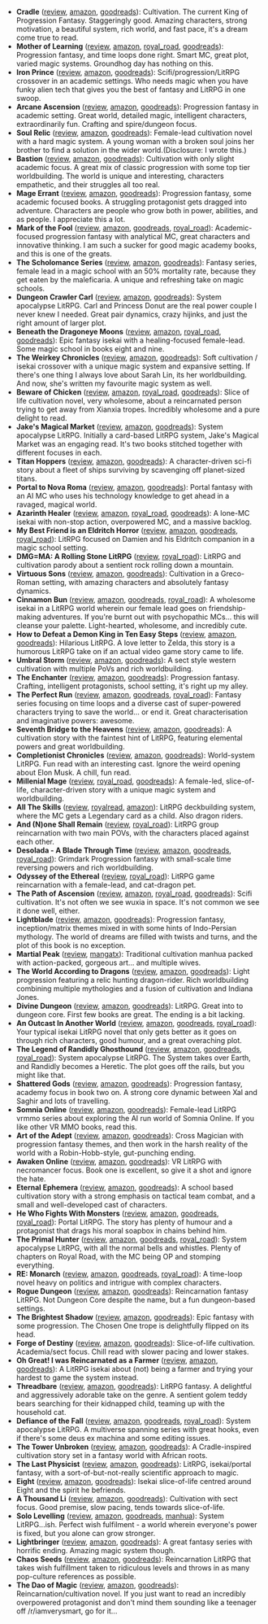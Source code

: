 * **Cradle** ([review](https://cosmiccoding.com.au/reviews/cradle), [amazon](https://www.amazon.com/Cradle-Foundation-Collected-Book-ebook/dp/B076G8DVN6), [goodreads](https://www.goodreads.com/series/192821-cradle)): Cultivation. The current King of Progression Fantasy. Staggeringly good. Amazing characters, strong motivation, a beautiful system, rich world, and fast pace, it's a dream come true to read.
* **Mother of Learning** ([review](https://cosmiccoding.com.au/reviews/mother_of_learning), [amazon](https://www.amazon.com/dp/B09M2R6QLF), [royal_road](https://www.royalroad.com/fiction/21220/mother-of-learning), [goodreads](https://www.goodreads.com/en/book/show/59661342-mother-of-learning-1)): Progression fantasy, and time loops done right. Smart MC, great plot, varied magic systems. Groundhog day has nothing on this.
* **Iron Prince** ([review](https://cosmiccoding.com.au/reviews/iron_prince), [amazon](https://www.amazon.com/Iron-Prince-Warformed-Stormweaver-Book-ebook/dp/B08KGT4CLQ), [goodreads](https://www.goodreads.com/book/show/55559974-iron-prince)): Scifi/progression/LitRPG crossover in an academic settings. Who needs magic when you have funky alien tech that gives you  the best of fantasy and LitRPG in one swoop.
* **Arcane Ascension** ([review](https://cosmiccoding.com.au/reviews/arcane_ascension), [amazon](https://www.amazon.com/gp/product/B06XBFD7CB), [goodreads](https://www.goodreads.com/book/show/34403860-sufficiently-advanced-magic)): Progression fantasy in academic setting. Great world, detailed magic, intelligent characters, extraordinarily fun. Crafting and spire/dungeon focus.
* **Soul Relic** ([review](https://cosmiccoding.com.au/reviews/soul_relic), [amazon](https://mybook.to/SoulRelic), [goodreads](https://www.goodreads.com/book/show/61324650-soul-relic)): Female-lead cultivation novel with a hard magic system. A young woman with a broken soul joins her brother to find a solution in the wider world.(Disclosure: I wrote this.)
* **Bastion** ([review](https://cosmiccoding.com.au/reviews/bastion), [amazon](https://www.amazon.com/Bastion-Immortal-Great-Souls-Book-ebook/dp/B09KNXZZR5), [goodreads](https://www.goodreads.com/book/show/59521676-bastion)): Cultivation with only slight academic focus. A great mix of classic progression with some top tier worldbuilding. The world is unique and interesting, characters empathetic, and their struggles all too real.
* **Mage Errant** ([review](https://cosmiccoding.com.au/reviews/mage_errant), [amazon](https://www.amazon.com/Into-Labyrinth-Mage-Errant-Book-ebook/dp/B07J675X2C), [goodreads](https://www.goodreads.com/book/show/42267952-into-the-labyrinth)): Progression fantasy, some academic focused books. A struggling protagonist gets dragged into adventure. Characters are people who grow both in power, abilities, and as people. I appreciate this a lot.
* **Mark of the Fool** ([review](https://cosmiccoding.com.au/reviews/mark_of_the_fool), [amazon](https://www.amazon.com/Mark-Fool-Progression-Fantasy-Epic-ebook/dp/B0B134YJYF), [goodreads](https://www.goodreads.com/book/show/58854991-mark-of-the-fool), [royal_road](https://www.royalroad.com/fiction/41618/mark-of-the-fool)): Academic-focused progression fantasy with analytical MC, great characters and innovative thinking. I am such a sucker for good magic academy books, and this is one of the greats.
* **The Scholomance Series** ([review](https://cosmiccoding.com.au/reviews/scholomance), [amazon](https://www.amazon.com/Deadly-Education-Novel-Scholomance-Book-ebook/dp/B083RZC8KQ), [goodreads](https://www.goodreads.com/series/282152-the-scholomance)): Fantasy series, female lead in a magic school with an 50% mortality rate, because they get eaten by the maleficaria. A unique and refreshing take on magic schools.
* **Dungeon Crawler Carl** ([review](https://cosmiccoding.com.au/reviews/dungeon_crawler_carl), [amazon](https://www.amazon.com/Dungeon-Crawler-Carl-Gamelit-Adventure-ebook/dp/B08BKGYQXW), [goodreads](https://www.goodreads.com/en/book/show/54659324-dungeon-crawler-carl)): System apocalypse LitRPG. Carl and Princess Donut are the real power couple I never knew I needed. Great pair dynamics, crazy hijinks, and just the right amount of larger plot.
* **Beneath the Dragoneye Moons** ([review](https://cosmiccoding.com.au/reviews/beneath_the_dragons_eye_moons), [amazon](https://www.amazon.com/gp/product/B08NWJMXXV), [royal_road](https://www.royalroad.com/fiction/36299/beneath-the-dragoneye-moons), [goodreads](https://www.goodreads.com/series/310817-beneath-the-dragoneye-moons)): Epic fantasy isekai with a healing-focused female-lead. Some magic school in books eight and nine.
* **The Weirkey Chronicles** ([review](https://cosmiccoding.com.au/reviews/weirkey), [amazon](https://www.amazon.com/Soulhome-Weirkey-Chronicles-Book-1-ebook/dp/B08P7TYG41), [goodreads](https://www.goodreads.com/series/306753-the-weirkey-chronicles)): Soft cultivation / isekai crossover with a unique magic system and expansive setting. If there's one thing I always love about Sarah Lin, its her worldbuilding. And now, she's written my favourite magic system as well.
* **Beware of Chicken** ([review](https://cosmiccoding.com.au/reviews/beware_of_chicken), [amazon](https://www.amazon.com/Beware-Chicken-Xianxia-Cultivation-Novel-ebook/dp/B09Y6RQSHM), [royal_road](https://www.royalroad.com/fiction/39408/beware-of-chicken), [goodreads](https://www.goodreads.com/book/show/57230143-beware-of-chicken)): Slice of life cultivation novel, very wholesome, about a reincarnated person trying to get away from Xianxia tropes. Incredibly wholesome and a pure delight to read.
* **Jake's Magical Market** ([review](https://cosmiccoding.com.au/reviews/jakes_magical_market), [amazon](https://www.amazon.com/Jakes-Magical-Market-J-R-Mathews-ebook/dp/B09HWX11N9), [goodreads](https://www.goodreads.com/book/show/59236334-jake-s-magical-market)): System apocalypse LitRPG. Initially a card-based LitRPG system, Jake's Magical Market was an engaging read. It's two books stitched together with different focuses in each.
* **Titan Hoppers** ([review](https://cosmiccoding.com.au/reviews/titan_hoppers), [amazon](https://www.amazon.com/Titan-Hoppers-Rob-J-Hayes-ebook/dp/B0B5JDMLQV), [goodreads](https://www.goodreads.com/en/book/show/61261449-titan-hoppers)): A character-driven sci-fi story about a fleet of ships surviving by scavenging off planet-sized titans.
* **Portal to Nova Roma** ([review](https://cosmiccoding.com.au/reviews/nova_roma), [amazon](https://www.amazon.com/Portal-Nova-Roma-J-R-Mathews/dp/B09VLGSJ42), [goodreads](https://www.goodreads.com/book/show/60288155-portal-to-nova-roma)): Portal fantasy with an AI MC who uses his technology knowledge to get ahead in a ravaged, magical world.
* **Azarinth Healer** ([review](https://cosmiccoding.com.au/reviews/azarinth_healer), [amazon](https://www.amazon.com/Azarinth-Healer-Book-LitRPG-Adventure-ebook/dp/B0BLRD8YPD), [royal_road](https://www.royalroad.com/fiction/16946/azarinth-healer), [goodreads](https://www.goodreads.com/en/book/show/45728081-azarinth-healer)): A lone-MC isekai with non-stop action, overpowered MC, and a massive backlog.
* **My Best Friend is an Eldritch Horror** ([review](https://cosmiccoding.com.au/reviews/best_friend_eldritch_horror), [amazon](https://www.amazon.com/Blackmist-LitRPG-Adventure-Friend-Eldritch-ebook/dp/B0B61L1YS2), [goodreads](https://www.goodreads.com/en/book/show/61720021-blackmist), [royal_road](https://www.royalroad.com/fiction/44229/my-best-friend-is-an-eldritch-horror)): LitRPG focused on Damien and his Eldritch companion in a magic school setting.
* **DMG=MA: A Rolling Stone LitRPG** ([review](https://cosmiccoding.com.au/reviews/rolling_stone), [royal_road](https://www.royalroad.com/fiction/55418/dmgma-a-rolling-stone-litrpg-complete)): LitRPG and cultivation parody about a sentient rock rolling down a mountain.
* **Virtuous Sons** ([review](https://cosmiccoding.com.au/reviews/virtuous_sons), [amazon](https://www.amazon.com/Virtuous-Sons-Greco-Roman-Cultivation-Epic-ebook/dp/B0BGRLYB1R/), [goodreads](https://www.goodreads.com/en/book/show/62827259-virtuous-sons)): Cultivation in a Greco-Roman setting, with amazing characters and absolutely fantasy dynamics.
* **Cinnamon Bun** ([review](https://cosmiccoding.com.au/reviews/cinnamon_bun), [amazon](https://www.amazon.com.au/dp/B08BZ2NW67), [goodreads](https://www.goodreads.com/en/book/show/54311585-cinnamon-bun), [royal_road](https://www.royalroad.com/fiction/31429/cinnamon-bun)): A wholesome isekai in a LitRPG world wherein our female lead goes on friendship-making adventures. If you're burnt out with psychopathic MCs... this will cleanse your palette. Light-hearted, wholesome, and incredibly cute.
* **How to Defeat a Demon King in Ten Easy Steps** ([review](https://cosmiccoding.com.au/reviews/how_to_defeat_a_demon_king_in_ten_easy_steps), [amazon](https://www.amazon.com/Defeat-Demon-King-Easy-Steps/dp/B086R4N2YC), [goodreads](https://www.goodreads.com/en/book/show/53300479-how-to-defeat-a-demon-king-in-ten-easy-steps)): Hilarious LitRPG. A love letter to Zelda, this story is a humorous LitRPG take on if an actual video game story came to life.
* **Umbral Storm** ([review](https://cosmiccoding.com.au/reviews/umbral_storm), [amazon](https://www.amazon.com/Umbral-Storm-Sharded-Few-Book-ebook/dp/B09ZBGFFYP), [goodreads](https://www.goodreads.com/book/show/60969058-the-umbral-storm)): A sect style western cultivation with multiple PoVs and rich worldbuilding.
* **The Enchanter** ([review](https://cosmiccoding.com.au/reviews/enchanter), [amazon](https://www.amazon.com/Enchanter-Journals-Evander-Tailor-Book-ebook/dp/B09VNDHW49), [goodreads](https://www.goodreads.com/book/show/60630617-the-enchanter)): Progression fantasy. Crafting, intelligent protagonists, school setting, it's right up my alley.
* **The Perfect Run** ([review](https://cosmiccoding.com.au/reviews/perfect_run), [amazon](https://www.amazon.com.au/Perfect-Run-Maxime-J-Durand-ebook/dp/B08WL8CS8B), [goodreads](https://www.goodreads.com/en/book/show/57065516), [royal_road](https://www.royalroad.com/fiction/36735/the-perfect-run)): Fantasy series focusing on time loops and a diverse cast of super-powered characters trying to save the world... or end it. Great characterisation and imaginative powers: awesome.
* **Seventh Bridge to the Heavens** ([review](https://cosmiccoding.com.au/reviews/seventh_bridge_to_the_heavens), [amazon](https://www.amazon.com/First-Fist-Seventh-Heavens-Cultivation-ebook/dp/B09TNJQ984), [goodreads](https://www.goodreads.com/en/book/show/60548100)): A cultivation story with the faintest hint of LitRPG, featuring elemental powers and great worldbuilding.
* **Completionist Chronicles** ([review](https://cosmiccoding.com.au/reviews/completionist_chronicles), [amazon](https://www.amazon.com/Ritualist-Completionist-Chronicles-Book-1-ebook/dp/B07B27XQLF), [goodreads](https://www.goodreads.com/series/229735-the-completionist-chronicles)): World-system LitRPG. Fun read with an interesting cast. Ignore the weird opening about Elon Musk. A chill, fun read.
* **Millenial Mage** ([review](https://cosmiccoding.com.au/reviews/millenial_mage), [royal_road](https://www.royalroad.com/fiction/47826/millennial-mage-a-slice-of-life-progression-fantasy), [goodreads](https://www.goodreads.com/en/book/show/60047089-millennial-mage)): A female-led, slice-of-life, character-driven story with a unique magic system and worldbuilding.
* **All The Skills** ([review](https://cosmiccoding.com.au/reviews/all_the_skills), [royalread](https://www.royalroad.com/fiction/55687/all-the-skills-a-deckbuilding-litrpg), [amazon](https://www.amazon.com/All-Skills-Deck-Building-LitRPG-ebook/dp/B0BM51RQR8)): LitRPG deckbuilding system, where the MC gets a Legendary card as a child. Also dragon riders.
* **And (N)one Shall Remain** ([review](https://cosmiccoding.com.au/reviews/and_none_shall_remain), [royal_road](https://www.royalroad.com/fiction/61213/and-none-shall-remain)): LitRPG group reincarnation with two main POVs, with the characters placed against each other.
* **Desolada - A Blade Through Time** ([review](https://cosmiccoding.com.au/reviews/desolada), [amazon](https://www.amazon.com/Blade-Through-Time-Grimdark-Progression-ebook/dp/B0BBH8VPXR), [goodreads](https://www.goodreads.com/en/book/show/62591983), [royal_road](https://www.royalroad.com/fiction/41670/desolada)): Grimdark Progression fantasy with small-scale time reversing powers and rich worldbuilding.
* **Odyssey of the Ethereal** ([review](https://cosmiccoding.com.au/reviews/odyssey_of_the_ethereal), [royal_road](https://www.royalroad.com/fiction/62693/odyssey-of-the-ethereal-prog-fantasytower-climbaether)): LitRPG game reincarnation with a female-lead, and cat-dragon pet.
* **The Path of Ascension** ([review](https://cosmiccoding.com.au/reviews/path_ascension), [amazon](https://www.amazon.com/Path-Ascension-LitRPG-Adventure-ebook/dp/B0B5WNDY21), [royal_road](https://www.royalroad.com/fiction/40920/the-path-of-ascension), [goodreads](https://www.goodreads.com/book/show/58412607-the-path-of-ascension)): Scifi cultivation. It's not often we see wuxia in space. It's not common we see it done well, either.
* **Lightblade** ([review](https://cosmiccoding.com.au/reviews/lightblade), [amazon](https://www.amazon.com/Lightblade-Progression-Fantasy-Epic-Saga-ebook/dp/B0B1MNYTSB), [goodreads](https://www.goodreads.com/book/show/61122434-lightblade)): Progression fantasy, inception/matrix themes mixed in with some hints of Indo-Persian mythology. The world of dreams are filled with twists and turns, and the plot of this book is no exception.
* **Martial Peak** ([review](https://cosmiccoding.com.au/reviews/martial_peak), [mangatx](https://mangatx.com/manga/martial-peak-manga/)): Traditional cultivation manhua packed with action-packed, gorgeous art... and multiple wives.
* **The World According to Dragons** ([review](https://cosmiccoding.com.au/reviews/the_world_according_to_dragons), [amazon](https://www.amazon.com/World-According-Dragons-Chronicles-Progression-ebook/dp/B0BCBYYNQS), [goodreads](https://www.goodreads.com/book/show/62849176-the-world-according-to-dragons)): Light progression featuring a relic hunting dragon-rider. Rich worldbuilding combining multiple mythologies and a fusion of cultivation and Indiana Jones.
* **Divine Dungeon** ([review](https://cosmiccoding.com.au/reviews/divine_dungeon), [amazon](https://www.amazon.com/Divine-Dungeon-Complete-GameLit-Fantasy-ebook/dp/B084RD9N97), [goodreads](https://www.goodreads.com/series/192510-the-divine-dungeon)): LitRPG. Great into to dungeon core. First few books are great. The ending is a bit lacking.
* **An Outcast In Another World** ([review](https://cosmiccoding.com.au/reviews/outcast_in_another_world), [amazon](https://www.amazon.com/Outcast-Another-World-Adventure-Insanity-ebook/dp/B09FZ16ZNT), [goodreads](https://www.goodreads.com/book/show/58912832-an-outcast-in-another-world), [royal_road](https://www.royalroad.com/fiction/42385/an-outcast-in-another-world-subtitle-is-insanity)): Your typical isekai LitRPG novel that only gets better as it goes on through rich characters, good humour, and a great overaching plot.
* **The Legend of Randidly Ghosthound** ([review](https://cosmiccoding.com.au/reviews/randidly_ghosthound), [amazon](https://www.amazon.com/Legend-Randidly-Ghosthound-LitRPG-Adventure-ebook/dp/B09BNSH5KG), [goodreads](https://www.goodreads.com/en/book/show/59089569-the-legend-of-randidly-ghosthound), [royal_road](https://www.royalroad.com/fiction/11209/the-legend-of-randidly-ghosthound)): System apocalypse LitRPG. The System takes over Earth, and Randidly becomes a Heretic. The plot goes off the rails, but you might like that.
* **Shattered Gods** ([review](https://cosmiccoding.com.au/reviews/shattered_gods), [amazon](https://www.amazon.com/Shattered-Gods-Epic-Fantasy-Progression-ebook/dp/B091QCZ75X), [goodreads](https://www.goodreads.com/en/book/show/57725133-shattered-gods)): Progression fantasy, academy focus in book two on. A strong core dynamic between Xal and Saghir and lots of travelling.
* **Somnia Online** ([review](https://cosmiccoding.com.au/reviews/somnia), [amazon](https://www.amazon.com.au/Initializing-Somnia-Online-Book-1-ebook/dp/B07CV1DZ3P), [goodreads](https://www.goodreads.com/en/book/show/40041373)): Female-lead LitRPG vrmmo series about exploring the AI run world of Somnia Online. If you like other VR MMO books, read this.
* **Art of the Adept** ([review](https://cosmiccoding.com.au/reviews/art_of_the_adept), [amazon](https://www.amazon.com/gp/product/B07W7X9VY6), [goodreads](https://www.goodreads.com/series/269818-art-of-the-adept)): Cross Magician with progression fantasy themes, and then work in the harsh reality of the world with a Robin-Hobb-style, gut-punching ending.
* **Awaken Online** ([review](https://cosmiccoding.com.au/reviews/awaken_online), [amazon](https://www.amazon.com/dp/B074CC5NDX), [goodreads](https://www.goodreads.com/series/196901-awaken-online)): VR LitRPG with necromancer focus. Book one is excellent, so give it a shot and ignore the hate.
* **Eternal Ephemera** ([review](https://cosmiccoding.com.au/reviews/eternal_ephemera), [amazon](https://www.amazon.com/Blood-Novice-Anchored-Eternal-Ephemera-ebook/dp/B0B86KPPM1), [goodreads](https://www.goodreads.com/en/book/show/62617415-blood-of-a-novice)): A school based cultivation story with a strong emphasis on tactical team combat, and a small and well-developed cast of characters.
* **He Who Fights With Monsters** ([review](https://cosmiccoding.com.au/reviews/hwfwm), [amazon](https://www.amazon.com/He-Who-Fights-Monsters-Adventure-ebook/dp/B08WCT9W26), [goodreads](https://www.goodreads.com/en/book/show/57189884-he-who-fights-with-monsters), [royal_road](https://www.royalroad.com/fiction/26294/he-who-fights-?review=714073)): Portal LitRPG. The story has plenty of humour and a protagonist that drags his moral soapbox in chains behind him.
* **The Primal Hunter** ([review](https://cosmiccoding.com.au/reviews/primal_hunter), [amazon](https://www.amazon.com/Primal-Hunter-LitRPG-Adventure-ebook/dp/B09MV3G8PG), [goodreads](https://www.goodreads.com/en/book/show/60111529-the-primal-hunter), [royal_road](https://www.royalroad.com/fiction/36049/the-primal-hunter)): System apocalypse LitRPG, with all the normal bells and whistles. Plenty of chapters on Royal Road, with the MC being OP and stomping everything.
* **RE: Monarch** ([review](https://cosmiccoding.com.au/reviews/remonarch), [amazon](https://www.amazon.com.au/Monarch-Prince-Time-Progression-Fantasy-ebook/dp/B09PQGG7VV), [goodreads](https://www.goodreads.com/series/343866-re-monarch), [royal_road](https://www.royalroad.com/fiction/37951/re-monarch)): A time-loop novel heavy on politics and intrigue with complex characters.
* **Rogue Dungeon** ([review](https://cosmiccoding.com.au/reviews/rogue_dungeon), [amazon](https://www.amazon.com/Rogue-Dungeon-litrpg-Adventure-Book-ebook/dp/B07FKYZFYD), [goodreads](https://www.goodreads.com/series/239590-the-rogue-dungeon)): Reincarnation fantasy LitRPG. Not Dungeon Core despite the name, but a fun dungeon-based settings.
* **The Brightest Shadow** ([review](https://cosmiccoding.com.au/reviews/brightest_shadow), [amazon](https://www.amazon.com/Brightest-Shadow-Sarah-Lin-ebook/dp/B0856ZMG9Z), [goodreads](https://www.goodreads.com/en/book/show/51083937-the-brightest-shadow)): Epic fantasy with some progression. The Chosen One trope is delightfully flipped on its head.
* **Forge of Destiny** ([review](https://cosmiccoding.com.au/reviews/forge_of_destiny), [amazon](https://www.amazon.com/Forge-Destiny-1-Yrsillar-ebook/dp/B08P8175Z1), [goodreads](https://www.goodreads.com/en/book/show/43461912-forge-of-destiny)): Slice-of-life cultivation. Academia/sect focus. Chill read with slower pacing and lower stakes.
* **Oh Great! I was Reincarnated as a Farmer** ([review](https://cosmiccoding.com.au/reviews/reincarnated_as_a_farmer), [amazon](https://www.amazon.com.au/Great-was-Reincarnated-Farmer-Unorthodox-ebook/dp/B094CSB51K), [goodreads](https://www.goodreads.com/en/book/show/57968407-oh-great-i-was-reincarnated-as-a-farmer)): A LitRPG isekai about (not) being a farmer and trying your hardest to game the system instead.
* **Threadbare** ([review](https://cosmiccoding.com.au/reviews/threadbare), [amazon](https://www.amazon.com/Threadbare-Stuff-Nonsense-Andrew-Seiple-ebook/dp/B078KGS4V4), [goodreads](https://www.goodreads.com/en/book/show/37654736-stuff-and-nonsense)): LitRPG fantasy. A delightful and aggressively adorable take on the genre. A sentient golem teddy bears searching for their kidnapped child, teaming up with the household cat.
* **Defiance of the Fall** ([review](https://cosmiccoding.com.au/reviews/defiance_of_the_fall), [amazon](https://www.amazon.com/Defiance-Fall-LitRPG-Adventure-TheFirstDefier-ebook/dp/B09168R29M), [goodreads](https://www.goodreads.com/en/book/show/57866482-defiance-of-the-fall), [royal_road](https://www.royalroad.com/fiction/24709/defiance-of-the-fall)): System apocalypse LitRPG. A multiverse spanning series with great hooks, even if there's some deus ex machina and some editing issues.
* **The Tower Unbroken** ([review](https://cosmiccoding.com.au/reviews/tower_unbroken), [amazon](https://www.amazon.com/Tower-Unbroken-African-Progression-Architect-ebook/dp/B09M7PRTYS), [goodreads](https://www.goodreads.com/en/book/show/59653476-the-tower-unbroken)): A Cradle-inspired cultivation story set in a fantasy world with African roots.
* **The Last Physicist** ([review](https://cosmiccoding.com.au/reviews/last_physicist), [amazon](https://www.amazon.com/Last-Physicist-Gamelit-Fantasy-Adventure-ebook/dp/B091P52QPM), [goodreads](https://www.goodreads.com/book/show/57699481-the-last-physicist)): LitRPG, isekai/portal fantasy, with a sort-of-but-not-really scientific approach to magic.
* **Eight** ([review](https://cosmiccoding.com.au/reviews/eight), [amazon](https://www.amazon.com/Eight-LitRPG-Novel-Magical-Survival-ebook/dp/B0B8XQXKFJ), [goodreads](https://www.goodreads.com/en/book/show/61938108-eight)): Isekai slice-of-life centred around Eight and the spirit he befriends.
* **A Thousand Li** ([review](https://cosmiccoding.com.au/reviews/thousand_li), [amazon](https://www.amazon.co.uk/gp/product/B07PKGSDDQ), [goodreads](https://www.goodreads.com/en/book/show/44327636-the-first-step)): Cultivation with sect focus. Good premise, slow pacing, tends towards slice-of-life.
* **Solo Levelling** ([review](https://cosmiccoding.com.au/reviews/solo_levelling), [amazon](https://www.amazon.com/Solo-Leveling-Vol-1-Novel/dp/B096YCZLTL), [goodreads](https://www.goodreads.com/en/book/show/52800465-solo-leveling---light-novel), [manhua](https://sololeveling-manhwa.online/manga/solo-leveling-chapter-1/)): System LitRPG...ish. Perfect wish fulfilment - a world wherein everyone's power is fixed, but you alone can grow stronger.
* **Lightbringer** ([review](https://cosmiccoding.com.au/reviews/lightbringer), [amazon](https://www.amazon.co.uk/Black-Prism-Book-Lightbringer/dp/1841499048), [goodreads](https://www.goodreads.com/series/291662-lightbringer)): A great fantasy series with horrific ending. Amazing magic system though.
* **Chaos Seeds** ([review](https://cosmiccoding.com.au/reviews/chaos_seeds), [amazon](https://www.amazon.com/Land-Founding-LitRPG-Chaos-Seeds-ebook/dp/B0172GEB68), [goodreads](https://www.goodreads.com/series/179187-chaos-seeds)): Reincarnation LitRPG that takes wish fulfillment taken to ridiculous levels and throws in as many pop-culture references as possible.
* **The Dao of Magic** ([review](https://cosmiccoding.com.au/reviews/dao_magic), [amazon](https://www.amazon.com/Dao-Magic-Book-I-ebook/dp/B07HM1YJ9Y), [goodreads](https://www.goodreads.com/en/book/show/41975905-the-dao-of-magic-1)): Reincarnation/cultivation novel. If you just want to read an incredibly overpowered protagonist and don't mind them sounding like a teenager off /r/iamverysmart, go for it...